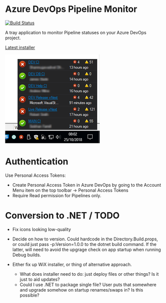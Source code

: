 # Azure DevOps Pipeline Monitor

[![Build Status](https://oatsoda.visualstudio.com/buildmonitor/_apis/build/status/oatsoda.BuildMonitor?branchName=master)](https://oatsoda.visualstudio.com/buildmonitor/_build/latest?definitionId=1&branchName=master)

A tray application to monitor Pipeline statuses on your Azure DevOps project.

[Latest installer](https://github.com/oatsoda/BuildMonitor/raw/master/Binaries/BuildMonitor.Setup.msi)

![Screenshot](https://raw.githubusercontent.com/oatsoda/BuildMonitor/master/screenshot.png)


# Authentication

Use Personal Access Tokens:
- Create Personal Access Token in Azure DevOps by going to the Account Menu item on the top toolbar -> Personal Access Tokens
- Require Read permission for Pipelines only.

# Conversion to .NET / TODO

- Fix icons looking low-quality

- Decide on how to version. Could hardcode in the Directory.Build.props, or could just pass -p:Version=1.0.0 to the dotnet build command.
If the latter, will need to avoid the upgrage check on app startup when running Debug builds.

- Either fix up WiX installer, or thing of alternative approach.
    - What does installer need to do: just deploy files or other things? Is it just to aid updates?
	- Could I use .NET to package single file? User puts that somewhere and upgrade somehow on startup renames/swaps in? Is this possible?

